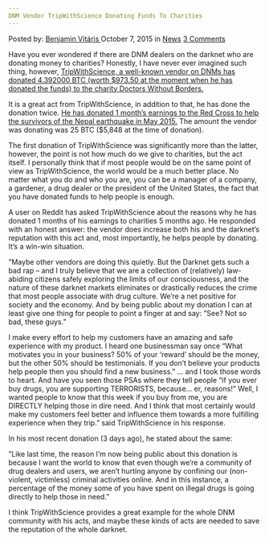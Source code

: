 ```yaml
---
DNM Vendor TripWithScience Donating Funds To Charities
---
```

<article class="post-listing post-11699 post type-post status-publish format-standard hentry category-news tag-charities tag-dnm tag-donating tag-funds tag-tripwithscience tag-vendor">
<div class="post-inner">
<span>Posted by: <a href="https://www.deepdotweb.com/author/benjaminvi/" title="">Benjamin Vitáris </a></span>
<span>October 7, 2015</span>
<span>in <a href="https://www.deepdotweb.com/category/news/" rel="category tag">News</a></span>
<span><a href="https://www.deepdotweb.com/2015/10/07/dnm-vendor-tripwithscience-donating-funds-to-charities/#comments">3 Comments</a></span>


<p>Have you ever wondered if there are DNM dealers on the darknet who are donating money to charities? Honestly, I have never ever imagined such thing, however, <a href="https://www.reddit.com/r/DarkNetMarkets/comments/3ndeb7/drug_profits_donated_to_doctors_without_borders/">TripWithScience, a well-known vendor on DNMs has donated 4.392000 BTC (worth $973.50 at the moment when he has donated the funds) to the charity Doctors Without Borders.</a></p>
<p>It is a great act from TripWithScience, in addition to that, he has done the donation twice. <a href="https://pay.reddit.com/r/DarkNetMarkets/comments/356kmu/psaarticle_dnm_profits_donated_to_nepal_relief/">He has donated 1 month’s earnings to the Red Cross to help the survivors of the Nepal earthquake in May 2015.</a> The amount the vendor was donating was 25 BTC ($5,848 at the time of donation).</p>
<p>The first donation of TripWithScience was significantly more than the latter, however, the point is not how much do we give to charities, but the act itself. I personally think that if most people would be on the same point of view as TripWithScience, the world would be a much better place. No matter what you do and who you are, you can be a manager of a company, a gardener, a drug dealer or the president of the United States, the fact that you have donated funds to help people is enough.</p>
<p>A user on Reddit has asked TripWithScience about the reasons why he has donated 1 months of his earnings to charities 5 months ago. He responded with an honest answer: the vendor does increase both his and the darknet’s reputation with this act and, most importantly, he helps people by donating. It’s a win-win situation.</p>
<p>”Maybe other vendors are doing this quietly. But the Darknet gets such a bad rap – and I truly believe that we are a collection of (relatively) law-abiding citizens safely exploring the limits of our consciousness, and the nature of these darknet markets eliminates or drastically reduces the crime that most people associate with drug culture. We&#8217;re a net positive for society and the economy. And by being public about my donation I can at least give one thing for people to point a finger at and say: ”See? Not so bad, these guys.”</p>
<p>I make every effort to help my customers have an amazing and safe experience with my product. I heard one businessman say once “What motivates you in your business? 50% of your &#8216;reward&#8217; should be the money, but the other 50% should be testimonials. If you don&#8217;t believe your products help people then you should find a new business.” … and I took those words to heart. And have you seen those PSAs where they tell people “if you ever buy drugs, you are supporting TERRORISTS, because&#8230; er, reasons!” Well, I wanted people to know that this week if you buy from me, you are DIRECTLY helping those in dire need. And I think that most certainly would make my customers feel better and influence them towards a more fulfilling experience when they trip.” said TripWithScience in his response.</p>
<p>In his most recent donation (3 days ago), he stated about the same:</p>
<p>”Like last time, the reason I&#8217;m now being public about this donation is because I want the world to know that even though we&#8217;re a community of drug dealers and users, we aren&#8217;t hurting anyone by confining our (non-violent, victimless) criminal activities online. And in this instance, a percentage of the money some of you have spent on illegal drugs is going directly to help those in need.”</p>
<p>I think TripWithScience provides a great example for the whole DNM community with his acts, and maybe these kinds of acts are needed to save the reputation of the whole darknet.</p>
</div>
<span style="display:none"><a href="https://www.deepdotweb.com/tag/charities/" rel="tag">charities</a> <a href="https://www.deepdotweb.com/tag/dnm/" rel="tag">dnm</a> <a href="https://www.deepdotweb.com/tag/donating/" rel="tag">donating</a> <a href="https://www.deepdotweb.com/tag/funds/" rel="tag">funds</a> <a href="https://www.deepdotweb.com/tag/tripwithscience/" rel="tag">tripwithscience</a> <a href="https://www.deepdotweb.com/tag/vendor/" rel="tag">vendor</a></span> <span style="display:none" class="updated">2015-10-07</span>
<div style="display:none" class="vcard author" itemprop="author" itemscope itemtype="http://schema.org/Person"><strong class="fn" itemprop="name"><a href="https://www.deepdotweb.com/author/benjaminvi/" title="Posts by Benjamin Vitáris" rel="author">Benjamin Vitáris</a></strong></div>
</div>
</article>


